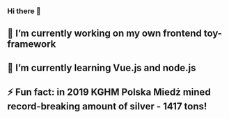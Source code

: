 ### Hi there 👋

## 🔭 I’m currently working on my own frontend toy-framework
## 🌱 I’m currently learning Vue.js and node.js
## ⚡ Fun fact: in 2019 KGHM Polska Miedż mined record-breaking amount of silver - 1417 tons!
<!--
**Karroteu/Karroteu** is a ✨ _special_ ✨ repository because its `README.md` (this file) appears on your GitHub profile.

Here are some ideas to get you started:


- 👯 I’m looking to collaborate on ...
- 🤔 I’m looking for help with ...
- 💬 Ask me about ...
- 📫 How to reach me: ...
-->

